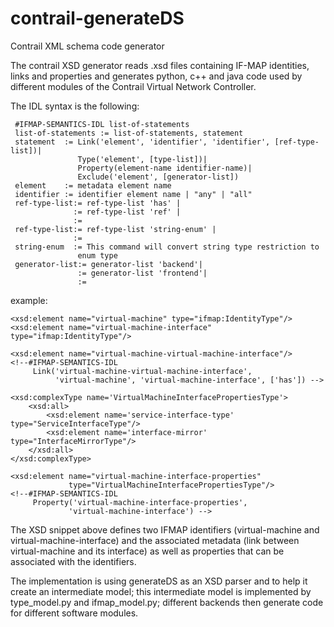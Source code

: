 contrail-generateDS
===================

Contrail XML schema code generator

The contrail XSD generator reads .xsd files containing IF-MAP identities, links and properties
and generates python, c++ and java code used by different modules of the Contrail Virtual Network Controller.

The IDL syntax is the following:

     #IFMAP-SEMANTICS-IDL list-of-statements
     list-of-statements := list-of-statements, statement
     statement  := Link('element', 'identifier', 'identifier', [ref-type-list])|
                   Type('element', [type-list])|
                   Property(element-name identifier-name)|
                   Exclude('element', [generator-list])
     element    := metadata element name
     identifier := identifier element name | "any" | "all"
     ref-type-list:= ref-type-list 'has' |
                  := ref-type-list 'ref' |
                  := 
     ref-type-list:= ref-type-list 'string-enum' |
                  := 
     string-enum  := This command will convert string type restriction to 
                   enum type
     generator-list:= generator-list 'backend'|
                   := generator-list 'frontend'|
                   := 


example:
```
<xsd:element name="virtual-machine" type="ifmap:IdentityType"/>
<xsd:element name="virtual-machine-interface" type="ifmap:IdentityType"/>

<xsd:element name="virtual-machine-virtual-machine-interface"/>
<!--#IFMAP-SEMANTICS-IDL 
     Link('virtual-machine-virtual-machine-interface',
          'virtual-machine', 'virtual-machine-interface', ['has']) -->

<xsd:complexType name='VirtualMachineInterfacePropertiesType'>
    <xsd:all>
        <xsd:element name='service-interface-type' type="ServiceInterfaceType"/>
        <xsd:element name='interface-mirror'  type="InterfaceMirrorType"/>
    </xsd:all>
</xsd:complexType>

<xsd:element name="virtual-machine-interface-properties" 
             type="VirtualMachineInterfacePropertiesType"/>
<!--#IFMAP-SEMANTICS-IDL 
     Property('virtual-machine-interface-properties',
             'virtual-machine-interface') -->

```

The XSD snippet above defines two IFMAP identifiers (virtual-machine and virtual-machine-interface) and the associated
metadata (link between virtual-machine and its interface) as well as properties that can be associated with the identifiers.

The implementation is using generateDS as an XSD parser and to help it create an intermediate model; this intermediate model
is implemented by type_model.py and ifmap_model.py; different backends then generate code for different software modules.

